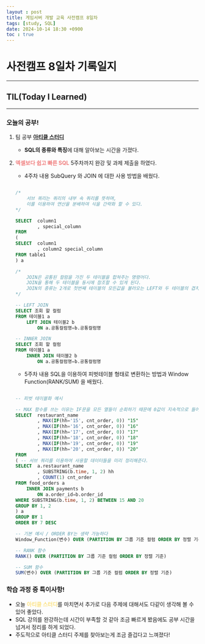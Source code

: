 ```yaml
---
layout : post
title: 게임서버 개발 교육 사전캠프 8일차
tags: [study, SQL]
date: 2024-10-14 18:30 +0900
toc : true
---
```

# 사전캠프 8일차 기록일지

---

## TIL(Today I Learned)

---

### 오늘의 공부!

1. 팀 공부 [**아티클 스터디**](https://www.notion.so/241014-11f6cbfc0b938192ac5fde2b8b9abb1c?pvs=4)
    - **SQL의 종류와 특징**에 대해 알아보는 시간을 가졌다.
  
2. <span style="color : #F08080">**엑셀보다 쉽고 빠른 SQL**</span> 5주차까지 완강 및 과제 제출을 하였다.

    - 4주차 내용
    SubQuery 와 JOIN 에 대한 사용 방법을 배웠다.

    ```sql

    /*  
        서브 쿼리는 쿼리의 내부 속 쿼리를 뜻하며, 
        이를 이용하여 연산을 분배하여 식을 간략화 할 수 있다. 
    */

    SELECT  column1
            , special_column
    FROM
    (
    SELECT  column1
            , column2 special_column
    FROM table1
    ) a

    /*  
        JOIN은 공통된 컬럼을 가진 두 테이블을 합쳐주는 명령어다.
        JOIN을 통해 두 테이블을 동시에 참조할 수 있게 된다.  
        JOIN의 종류는 2개로 첫번째 테이블의 모든값을 불러오는 LEFT와 두 테이블의 겹치는 열들만을 가져오는 INNER 가 있다. 
    */

    -- LEFT JOIN
    SELECT 조회 할 컬럼
    FROM 테이블1 a 
        LEFT JOIN 테이블2 b 
            ON a.공통컬럼명=b.공통컬럼명

    -- INNER JOIN
    SELECT 조회 할 컬럼
    FROM 테이블1 a 
        INNER JOIN 테이블2 b 
            ON a.공통컬럼명=b.공통컬럼명

    ```
  
    - 5주차 내용
    SQL을 이용하여 피벗테이블 형태로 변환하는 방법과 Window Function(RANK/SUM) 을 배웠다.

    ```sql

    -- 피벗 테이블화 예시

    -- MAX 함수를 쓰는 이유는 IF문을 모든 열들이 순회하기 때문에 0값이 지속적으로 들어가는걸 막는 이유로 쓰는 것 같다.
    SELECT  restaurant_name
            , MAX(IF(hh='15', cnt_order, 0)) "15"
            , MAX(IF(hh='16', cnt_order, 0)) "16"
            , MAX(IF(hh='17', cnt_order, 0)) "17"
            , MAX(IF(hh='18', cnt_order, 0)) "18"
            , MAX(IF(hh='19', cnt_order, 0)) "19"
            , MAX(IF(hh='20', cnt_order, 0)) "20"
    FROM
    ( -- 서브 쿼리를 이용하여 사용할 데이터들을 미리 정리해준다.
    SELECT  a.restaurant_name
            , SUBSTRING(b.time, 1, 2) hh
            , COUNT(1) cnt_order
    FROM food_orders a 
        INNER JOIN payments b 
            ON a.order_id=b.order_id
    WHERE SUBSTRING(b.time, 1, 2) BETWEEN 15 AND 20
    GROUP BY 1, 2
    ) a
    GROUP BY 1
    ORDER BY 7 DESC

    -- 기본 예시 / ORDER BY는 생략 가능하다
    Window_Function(변수) OVER (PARTITION BY 그룹 기준 컬럼 ORDER BY 정렬 기준)

    -- RANK 함수
    RANK() OVER (PARTITION BY 그룹 기준 컬럼 ORDER BY 정렬 기준)

    -- SUM 함수
    SUM(변수) OVER (PARTITION BY 그룹 기준 컬럼 ORDER BY 정렬 기준)
    ```

### 학습 과정 중 특이사항!

- 오늘 <span style="color : #FCE283">**아티클 스터디**</span>를 마치면서 추가로 다음 주제에 대해서도 다같이 생각해 볼 수 있어 좋았다.
- SQL 강의를 완강하는데 시간이 부족할 것 같아 조금 빠르게 봤음에도 공부 시간을 넘겨서 정리를 하게 되었다.
- 주도적으로 아티클 스터디 주제를 찾아보는게 조금 즐겁다고 느껴졌다!
